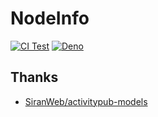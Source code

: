 # NodeInfo

[![CI Test](https://github.com/Elephantina/ActivityPub/workflows/Test/badge.svg)](https://github.com/Elephantina/ActivityPub)
[![Deno](https://doc.deno.land/badge.svg)](https://deno.land/x/activitypub/mod.ts)

## Thanks

- [SiranWeb/activitypub-models](https://github.com/SiranWeb/activitypub-models)
